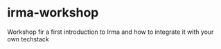 # irma-workshop
Workshop fir a first introduction to Irma and how to integrate it with your own techstack
